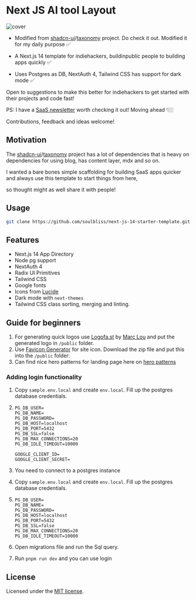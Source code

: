 # Next JS AI tool Layout
![cover](https://raw.githubusercontent.com/soulbliss/next-js-14-starter-template/main/public/cover.png)



- Modified from [shadcn-ui](https://github.com/shadcn-ui)/[taxonomy](https://github.com/shadcn-ui/taxonomy) project. Do check it out. Modified it for my daily purpose ✅

- A Next.js 14 template for indiehackers, buildinpublic people to building apps quickly ✅

- Uses Postgres as DB, NextAuth 4, Tailwind CSS has support for dark mode ✅

Open to suggestions to make this better for indiehackers to get started with their projects and code fast!

PS: I have a [SaaS newsletter](https://deeps.beehiiv.com/subscribe) worth checking it out! Moving ahead 👇🏼 

Contributions, feedback and ideas welcome!

## Motivation 

The [shadcn-ui](https://github.com/shadcn-ui)/[taxonomy](https://github.com/shadcn-ui/taxonomy) project has a lot of dependencies that is heavy on dependencies for using blog, has content layer, mdx and so on. 

I wanted a bare bones simple scaffolding for building SaaS apps quicker and always use this template to start things from here,

 so thought might as well share it with people!

## Usage

```bash
git clone https://github.com/soulbliss/next-js-14-starter-template.git
```

## Features

- Next.js 14 App Directory
- Node pg support
- NextAuth 4
- Radix UI Primitives
- Tailwind CSS
- Google fonts
- Icons from [Lucide](https://lucide.dev)
- Dark mode with `next-themes`
- Tailwind CSS class sorting, merging and linting.

## Guide for beginners

1. For generating quick logos use [Logofa.st](https://logofa.st/) by [Marc Lou](https://twitter.com/marc_louvion) and put the generated logo in `/public` folder.
2. Use [Favicon Generator](https://realfavicongenerator.net/) for site icon. Download the zip file and put this into the `/public` folder:
3. Can find nice hero patterns for landing page here on [hero patterns](https://heropatterns.com/)

### Adding login functionality

1. Copy `sample.env.local`  and create `env.local`. Fill up the postgres database credentials.

2. ```
   PG_DB_USER=
   PG_DB_NAME=
   PG_DB_PASSWORD=
   PG_DB_HOST=localhost
   PG_DB_PORT=5432
   PG_DB_SSL=false
   PG_DB_MAX_CONNECTIONS=20
   PG_DB_IDLE_TIMEOUT=10000
   
   GOOGLE_CLIENT_ID=
   GOOGLE_CLIENT_SECRET=
   ```

3. You need to connect to a postgres instance

4. Copy `sample.env.local`  and create `env.local`. Fill up the postgres database credentials.

5. ```
   PG_DB_USER=
   PG_DB_NAME=
   PG_DB_PASSWORD=
   PG_DB_HOST=localhost
   PG_DB_PORT=5432
   PG_DB_SSL=false
   PG_DB_MAX_CONNECTIONS=20
   PG_DB_IDLE_TIMEOUT=10000
   ```

6. Open migrations file and run the Sql query.

7. Run `pnpm run dev` and you can use login

## License

Licensed under the [MIT license](https://github.com/shadcn/ui/blob/main/LICENSE.md).
